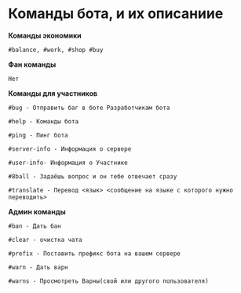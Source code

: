 # Команды бота, и их описаниие
__Команды экономики__

`#balance, #work, #shop #buy`

__Фан команды__

`Нет`

__Команды для участников__

`#bug - Отправить баг в боте Разработчикам бота`

`#help - Команды бота`

`#ping - Пинг бота`

`#server-info - Информация о сервере`

`#user-info- Информация о Участнике`

`#8ball - Задаёшь вопрос и он тебе отвечает сразу`

`#translate - Перевод <язык> <сообщение на языке с которого нужно переводить>`

__Админ команды__

`#ban - Дать бан`

`#clear - очистка чата`

`#prefix - Поставить префикс бота на вашем сервере`

`#warn - Дать варн`

`#warns - Просмотреть Варны(свой или другого пользователя)`
